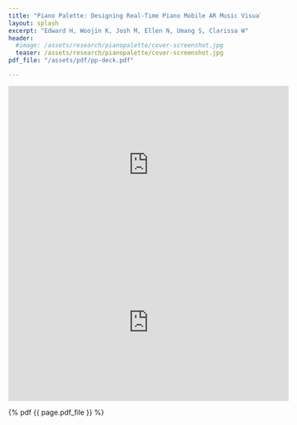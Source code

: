```yaml
---
title: "Piano Palette: Designing Real-Time Piano Mobile AR Music Visualization Of Various Musical Moods (Jacobs Institute Innovation Catalysts Spark Grant Winner 2020)"
layout: splash
excerpt: "Edward H, Woojin K, Josh M, Ellen N, Umang S, Clarissa W"
header:
  #image: /assets/research/pianopalette/cover-screenshot.jpg
  teaser: /assets/research/pianopalette/cover-screenshot.jpg
pdf_file: "/assets/pdf/pp-deck.pdf"

---
```


<iframe width="560" height="315" src="https://www.youtube.com/embed/typdw9ICWxk" title="YouTube video player" frameborder="0" allow="accelerometer; autoplay; clipboard-write; encrypted-media; gyroscope; picture-in-picture; web-share" allowfullscreen></iframe>

<iframe width="560" height="315" src="https://www.youtube.com/embed/E5Jpdbd3ay0" title="YouTube video player" frameborder="0" allow="accelerometer; autoplay; clipboard-write; encrypted-media; gyroscope; picture-in-picture; web-share" allowfullscreen></iframe>


{% pdf {{ page.pdf_file }} %}